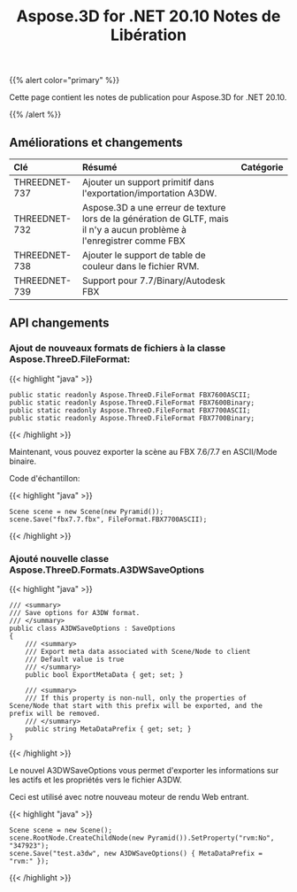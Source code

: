 ﻿---
title: Aspose.3D for .NET 20.10 Notes de Libération
type: docs
weight: 7
url: /fr/net/aspose-3d-for-net-20-10-release-notes/
---
{{% alert color="primary" %}}

Cette page contient les notes de publication pour Aspose.3D for .NET 20.10.

{{% /alert %}}
## **Améliorations et changements**

|**Clé**|**Résumé**|**Catégorie**|
|:- |:- |:- |
|THREEDNET-737 |Ajouter un support primitif dans l'exportation/importation A3DW.|
|THREEDNET-732 |Aspose.3D a une erreur de texture lors de la génération de GLTF, mais il n'y a aucun problème à l'enregistrer comme FBX|
|THREEDNET-738 |Ajouter le support de table de couleur dans le fichier RVM.|
|THREEDNET-739 |Support pour 7.7/Binary/Autodesk FBX|

## API changements ##

### Ajout de nouveaux formats de fichiers à la classe Aspose.ThreeD.FileFormat:

{{< highlight "java" >}}

    public static readonly Aspose.ThreeD.FileFormat FBX7600ASCII;
    public static readonly Aspose.ThreeD.FileFormat FBX7600Binary;
    public static readonly Aspose.ThreeD.FileFormat FBX7700ASCII;
    public static readonly Aspose.ThreeD.FileFormat FBX7700Binary;

{{< /highlight >}}

Maintenant, vous pouvez exporter la scène au FBX 7.6/7.7 en ASCII/Mode binaire.

Code d'échantillon:

{{< highlight "java" >}}

    Scene scene = new Scene(new Pyramid());
    scene.Save("fbx7.7.fbx", FileFormat.FBX7700ASCII);

{{< /highlight >}}


### Ajouté nouvelle classe Aspose.ThreeD.Formats.A3DWSaveOptions

{{< highlight "java" >}}

    /// <summary>
    /// Save options for A3DW format.
    /// </summary>
    public class A3DWSaveOptions : SaveOptions
    {
        /// <summary>
        /// Export meta data associated with Scene/Node to client
        /// Default value is true
        /// </summary>
        public bool ExportMetaData { get; set; }

        /// <summary>
        /// If this property is non-null, only the properties of Scene/Node that start with this prefix will be exported, and the prefix will be removed.
        /// </summary>
        public string MetaDataPrefix { get; set; }
    }

{{< /highlight >}}

Le nouvel A3DWSaveOptions vous permet d'exporter les informations sur les actifs et les propriétés vers le fichier A3DW.

Ceci est utilisé avec notre nouveau moteur de rendu Web entrant.

{{< highlight "java" >}}

    Scene scene = new Scene();
    scene.RootNode.CreateChildNode(new Pyramid()).SetProperty("rvm:No", "347923");
    scene.Save("test.a3dw", new A3DWSaveOptions() { MetaDataPrefix = "rvm:" });

{{< /highlight >}}
